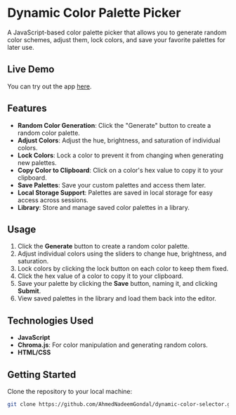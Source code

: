 # Dynamic Color Palette Picker

A JavaScript-based color palette picker that allows you to generate random color schemes, adjust them, lock colors, and save your favorite palettes for later use.

## Live Demo
You can try out the app [here](https://ahmednadeemgondal.github.io/dynamic-color-selector/).

## Features
- **Random Color Generation**: Click the "Generate" button to create a random color palette.
- **Adjust Colors**: Adjust the hue, brightness, and saturation of individual colors.
- **Lock Colors**: Lock a color to prevent it from changing when generating new palettes.
- **Copy Color to Clipboard**: Click on a color's hex value to copy it to your clipboard.
- **Save Palettes**: Save your custom palettes and access them later.
- **Local Storage Support**: Palettes are saved in local storage for easy access across sessions.
- **Library**: Store and manage saved color palettes in a library.

## Usage
1. Click the **Generate** button to create a random color palette.
2. Adjust individual colors using the sliders to change hue, brightness, and saturation.
3. Lock colors by clicking the lock button on each color to keep them fixed.
4. Click the hex value of a color to copy it to your clipboard.
5. Save your palette by clicking the **Save** button, naming it, and clicking **Submit**.
6. View saved palettes in the library and load them back into the editor.

## Technologies Used
- **JavaScript**
- **Chroma.js**: For color manipulation and generating random colors.
- **HTML/CSS**

## Getting Started

Clone the repository to your local machine:
```bash
git clone https://github.com/AhmedNadeemGondal/dynamic-color-selector.git
